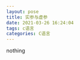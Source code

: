 ```yaml
---
layout: pose
title: 实参与虚参
date: 2021-03-26 16:24:04
tags: c语言
categories: C语言
---
```

nothing
<!--more-->